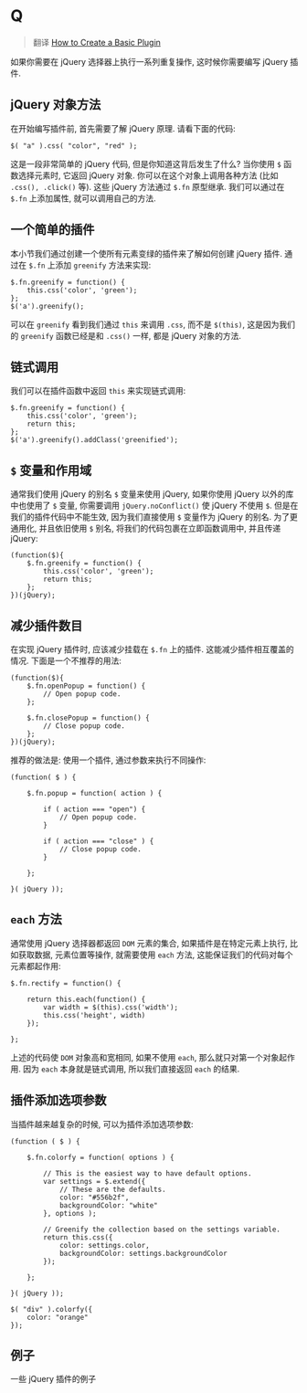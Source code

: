 # Q

> 翻译 [How to Create a Basic Plugin](https://learn.jquery.com/plugins/basic-plugin-creation/)

如果你需要在 jQuery 选择器上执行一系列重复操作, 这时候你需要编写 jQuery 插件.

## jQuery 对象方法

在开始编写插件前, 首先需要了解 jQuery 原理. 请看下面的代码:

```
$( "a" ).css( "color", "red" );
```
这是一段非常简单的 jQuery 代码, 但是你知道这背后发生了什么? 当你使用 `$` 函数选择元素时, 它返回 jQuery 对象. 你可以在这个对象上调用各种方法 (比如 `.css(), .click()` 等). 这些 jQuery 方法通过 `$.fn` 原型继承. 我们可以通过在 `$.fn` 上添加属性, 就可以调用自己的方法.

## 一个简单的插件

本小节我们通过创建一个使所有元素变绿的插件来了解如何创建 jQuery 插件. 通过在 `$.fn` 上添加 `greenify` 方法来实现:

```
$.fn.greenify = function() {
    this.css('color', 'green');
};
$('a').greenify();
```

可以在 `greenify` 看到我们通过 `this` 来调用 `.css`, 而不是 `$(this)`, 这是因为我们的 `greenify` 函数已经是和 `.css()` 一样, 都是 jQuery 对象的方法.

## 链式调用
我们可以在插件函数中返回 `this` 来实现链式调用:

```
$.fn.greenify = function() {
    this.css('color', 'green');
    return this;
};
$('a').greenify().addClass('greenified');
```

## `$` 变量和作用域

通常我们使用 jQuery 的别名 `$` 变量来使用 jQuery, 如果你使用 jQuery 以外的库中也使用了 `$` 变量, 你需要调用 `jQuery.noConflict()` 使 jQuery 不使用 `$`. 但是在我们的插件代码中不能生效, 因为我们直接使用 `$` 变量作为 jQuery 的别名. 为了更通用化, 并且依旧使用 `$` 别名, 将我们的代码包裹在立即函数调用中, 并且传递 jQuery:

```
(function($){
    $.fn.greenify = function() {
        this.css('color', 'green');
        return this;
    };
})(jQuery);
```

## 减少插件数目

在实现 jQuery 插件时, 应该减少挂载在 `$.fn` 上的插件. 这能减少插件相互覆盖的情况. 下面是一个不推荐的用法:

```
(function($){
    $.fn.openPopup = function() {
        // Open popup code.
    };

    $.fn.closePopup = function() {
        // Close popup code.
    };
})(jQuery);
```

推荐的做法是: 使用一个插件, 通过参数来执行不同操作:

```
(function( $ ) {

    $.fn.popup = function( action ) {

        if ( action === "open") {
            // Open popup code.
        }

        if ( action === "close" ) {
            // Close popup code.
        }

    };

}( jQuery ));
```

## `each` 方法

通常使用 jQuery 选择器都返回 `DOM` 元素的集合, 如果插件是在特定元素上执行,  比如获取数据, 元素位置等操作, 就需要使用 `each` 方法, 这能保证我们的代码对每个元素都起作用:

```
$.fn.rectify = function() {

    return this.each(function() {
        var width = $(this).css('width');
        this.css('height', width)
    });

};
```

上述的代码使 `DOM` 对象高和宽相同, 如果不使用 `each`, 那么就只对第一个对象起作用.
因为 `each` 本身就是链式调用, 所以我们直接返回 `each` 的结果.

## 插件添加选项参数

当插件越来越复杂的时候, 可以为插件添加选项参数:

```
(function ( $ ) {

    $.fn.colorfy = function( options ) {

        // This is the easiest way to have default options.
        var settings = $.extend({
            // These are the defaults.
            color: "#556b2f",
            backgroundColor: "white"
        }, options );

        // Greenify the collection based on the settings variable.
        return this.css({
            color: settings.color,
            backgroundColor: settings.backgroundColor
        });

    };

}( jQuery ));

$( "div" ).colorfy({
    color: "orange"
});

```

## 例子
一些 jQuery 插件的例子
